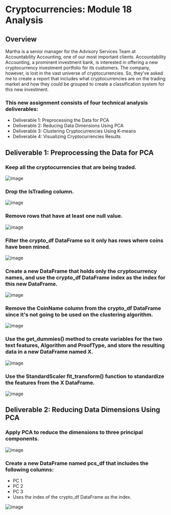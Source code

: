 # Cryptocurrencies: Module 18 Analysis

## Overview
Martha is a senior manager for the Advisory Services Team at Accountability Accounting, one of our most important clients. Accountability Accounting, a prominent investment bank, is interested in offering a new cryptocurrency investment portfolio for its customers. The company, however, is lost in the vast universe of cryptocurrencies. So, they’ve asked me to create a report that includes what cryptocurrencies are on the trading market and how they could be grouped to create a classification system for this new investment.

### This new assignment consists of four technical analysis deliverables:
* Deliverable 1: Preprocessing the Data for PCA
* Deliverable 2: Reducing Data Dimensions Using PCA
* Deliverable 3: Clustering Cryptocurrencies Using K-means
* Deliverable 4: Visualizing Cryptocurrencies Results

## Deliverable 1: Preprocessing the Data for PCA
### Keep all the cryptocurrencies that are being traded.

![image](https://user-images.githubusercontent.com/87340105/155916194-4c4e8881-f2be-4f51-b81c-7fc70cda7c29.png)

### Drop the IsTrading column.

![image](https://user-images.githubusercontent.com/87340105/155916288-75c08e35-fe8d-41eb-86f6-8b8c32c74be8.png)

### Remove rows that have at least one null value.

![image](https://user-images.githubusercontent.com/87340105/155916259-ac6db97d-d916-48b6-81a4-e2a8ae07a551.png)

### Filter the crypto_df DataFrame so it only has rows where coins have been mined.

![image](https://user-images.githubusercontent.com/87340105/155916354-967df177-64ce-4dab-82e6-80fc67af95da.png)

### Create a new DataFrame that holds only the cryptocurrency names, and use the crypto_df DataFrame index as the index for this new DataFrame.

![image](https://user-images.githubusercontent.com/87340105/155916375-b2c44097-28c4-4822-9cc9-bb9386422265.png)

### Remove the CoinName column from the crypto_df DataFrame since it's not going to be used on the clustering algorithm.

![image](https://user-images.githubusercontent.com/87340105/155916405-5ffe2b08-60c2-42de-b02e-fa95a59518ab.png)

### Use the get_dummies() method to create variables for the two text features, Algorithm and ProofType, and store the resulting data in a new DataFrame named X.

![image](https://user-images.githubusercontent.com/87340105/155916698-865d3a76-dc56-4524-861c-7860d06467cb.png)

### Use the StandardScaler fit_transform() function to standardize the features from the X DataFrame.

![image](https://user-images.githubusercontent.com/87340105/155916725-807ac384-32f2-478c-8181-27519d527686.png)

## Deliverable 2: Reducing Data Dimensions Using PCA

### Apply PCA to reduce the dimensions to three principal components.

![image](https://user-images.githubusercontent.com/87340105/155916862-cebaf284-fe41-40ef-8084-c15c8f2d480e.png)

### Create a new DataFrame named pcs_df that includes the following columns:
* PC 1
* PC 2
* PC 3
* Uses the index of the crypto_df DataFrame as the index.

![image](https://user-images.githubusercontent.com/87340105/155916962-9f16359a-4627-44f4-97ca-1d95906fb4ab.png)











